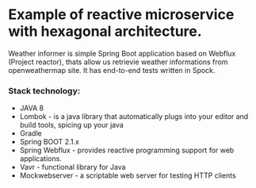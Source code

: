 # Example of reactive microservice with hexagonal architecture.

Weather informer is simple Spring Boot application based on Webflux (Project reactor), thats allow us retrievie weather informations from openweathermap site.
It has end-to-end tests written in Spock.

### Stack technology:
  - JAVA 8
  - Lombok - is a java library that automatically plugs into your editor and build tools, spicing up your java
  - Gradle
  - Spring BOOT 2.1.x
  - Spring Webflux - provides reactive programming support for web applications.
  - Vavr - functional library for Java
  - Mockwebserver - a scriptable web server for testing HTTP clients
